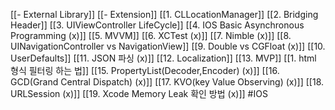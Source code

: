 [[- External Library]]
[[- Extension]]
[[1. CLLocationManager]]
[[2. Bridging Header]]
[[3. UIViewController LifeCycle]]
[[4. IOS Basic Asynchronous Programming (x)]]
[[5. MVVM]]
[[6. XCTest (x)]]
[[7. Nimble (x)]]
[[8. UINavigationController vs NavigationView]]
[[9. Double vs CGFloat (x)]]
[[10. UserDefaults]]
[[11. JSON 파싱 (x)]]
[[12. Localization]]
[[13. MVP]]
[[1. html 형식 필터링 하는 법]]
[[15. PropertyList(Decoder,Encoder) (x)]]
[[16. GCD(Grand Central Dispatch) (x)]]
[[17. KVO(key Value Observing) (x)]]
[[18. URLSession (x)]]
[[19. Xcode Memory Leak 확인 방법 (x)]]
#IOS 
